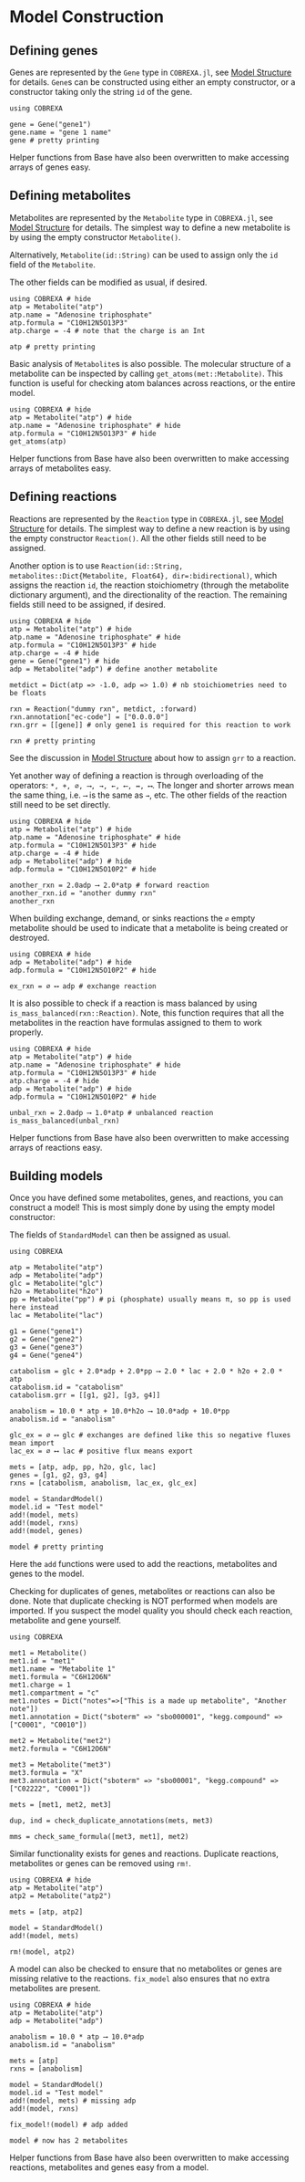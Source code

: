# Model Construction

## Defining genes
Genes are represented by the `Gene` type in `COBREXA.jl`, see [Model
Structure](@ref) for details.  `Gene`s can be constructed using either an empty
constructor, or a constructor taking only the string `id` of the gene.

```
using COBREXA

gene = Gene("gene1")
gene.name = "gene 1 name"
gene # pretty printing
```

Helper functions from Base have also been overwritten to make accessing arrays
of genes easy.

## Defining metabolites

Metabolites are represented by the `Metabolite` type in `COBREXA.jl`, see
[Model Structure](@ref) for details.  The simplest way to define a new
metabolite is by using the empty constructor `Metabolite()`.

Alternatively, `Metabolite(id::String)` can be used to assign only the `id`
field of the `Metabolite`.

The other fields can be modified as usual, if desired.

```
using COBREXA # hide
atp = Metabolite("atp")
atp.name = "Adenosine triphosphate"
atp.formula = "C10H12N5O13P3"
atp.charge = -4 # note that the charge is an Int

atp # pretty printing
```

Basic analysis of `Metabolite`s is also possible. The molecular structure of a
metabolite can be inspected by calling `get_atoms(met::Metabolite)`.  This
function is useful for checking atom balances across reactions, or the entire
model.

```
using COBREXA # hide
atp = Metabolite("atp") # hide
atp.name = "Adenosine triphosphate" # hide
atp.formula = "C10H12N5O13P3" # hide
get_atoms(atp)
```

Helper functions from Base have also been overwritten to make accessing arrays
of metabolites easy.

## Defining reactions

Reactions are represented by the `Reaction` type in `COBREXA.jl`, see [Model
Structure](@ref) for details.  The simplest way to define a new reaction is by
using the empty constructor `Reaction()`.  All the other fields still need to
be assigned.

Another option is to use
`Reaction(id::String, metabolites::Dict{Metabolite, Float64}, dir=:bidirectional)`,
which assigns the reaction `id`, the reaction stoichiometry (through the
metabolite dictionary argument), and the directionality of the reaction.  The
remaining fields still need to be assigned, if desired.

```
using COBREXA # hide
atp = Metabolite("atp") # hide
atp.name = "Adenosine triphosphate" # hide
atp.formula = "C10H12N5O13P3" # hide
atp.charge = -4 # hide
gene = Gene("gene1") # hide
adp = Metabolite("adp") # define another metabolite

metdict = Dict(atp => -1.0, adp => 1.0) # nb stoichiometries need to be floats

rxn = Reaction("dummy rxn", metdict, :forward)
rxn.annotation["ec-code"] = ["0.0.0.0"]
rxn.grr = [[gene]] # only gene1 is required for this reaction to work

rxn # pretty printing
```

See the discussion in [Model Structure](@ref) about how to assign `grr` to a
reaction.

Yet another way of defining a reaction is through overloading of the operators:
`*, +, ∅, ⟶, →, ←, ⟵, ↔, ⟷`.  The longer and shorter arrows mean the same
thing, i.e. `⟶` is the same as `→`, etc.  The other fields of the reaction
still need to be set directly.

```
using COBREXA # hide
atp = Metabolite("atp") # hide
atp.name = "Adenosine triphosphate" # hide
atp.formula = "C10H12N5O13P3" # hide
atp.charge = -4 # hide
adp = Metabolite("adp") # hide
adp.formula = "C10H12N5O10P2" # hide

another_rxn = 2.0adp ⟶ 2.0*atp # forward reaction
another_rxn.id = "another dummy rxn"
another_rxn
```

When building exchange, demand, or sinks reactions the `∅` empty metabolite
should be used to indicate that a metabolite is being created or destroyed.

```
using COBREXA # hide
adp = Metabolite("adp") # hide
adp.formula = "C10H12N5O10P2" # hide

ex_rxn = ∅ ⟷ adp # exchange reaction
```

It is also possible to check if a reaction is mass balanced by using
`is_mass_balanced(rxn::Reaction)`.  Note, this function requires that all the
metabolites in the reaction have formulas assigned to them to work properly.

```
using COBREXA # hide
atp = Metabolite("atp") # hide
atp.name = "Adenosine triphosphate" # hide
atp.formula = "C10H12N5O13P3" # hide
atp.charge = -4 # hide
adp = Metabolite("adp") # hide
adp.formula = "C10H12N5O10P2" # hide

unbal_rxn = 2.0adp ⟶ 1.0*atp # unbalanced reaction
is_mass_balanced(unbal_rxn)
```

Helper functions from Base have also been overwritten to make accessing arrays
of reactions easy.

## Building models

Once you have defined some metabolites, genes, and reactions, you can construct
a model! This is most simply done by using the empty model constructor:

The fields of `StandardModel` can then be assigned as usual.

```
using COBREXA

atp = Metabolite("atp")
adp = Metabolite("adp")
glc = Metabolite("glc")
h2o = Metabolite("h2o")
pp = Metabolite("pp") # pi (phosphate) usually means π, so pp is used here instead
lac = Metabolite("lac")

g1 = Gene("gene1")
g2 = Gene("gene2")
g3 = Gene("gene3")
g4 = Gene("gene4")

catabolism = glc + 2.0*adp + 2.0*pp ⟶ 2.0 * lac + 2.0 * h2o + 2.0 * atp
catabolism.id = "catabolism"
catabolism.grr = [[g1, g2], [g3, g4]]

anabolism = 10.0 * atp + 10.0*h2o ⟶ 10.0*adp + 10.0*pp
anabolism.id = "anabolism"

glc_ex = ∅ ⟷ glc # exchanges are defined like this so negative fluxes mean import
lac_ex = ∅ ⟷ lac # positive flux means export

mets = [atp, adp, pp, h2o, glc, lac]
genes = [g1, g2, g3, g4]
rxns = [catabolism, anabolism, lac_ex, glc_ex]

model = StandardModel()
model.id = "Test model"
add!(model, mets)
add!(model, rxns)
add!(model, genes)

model # pretty printing
```

Here the `add` functions were used to add the reactions, metabolites and genes
to the model.

Checking for duplicates of genes, metabolites or reactions can also be done.
Note that duplicate checking is NOT performed when models are imported.  If you
suspect the model quality you should check each reaction, metabolite and gene
yourself.

```
using COBREXA

met1 = Metabolite()
met1.id = "met1"
met1.name = "Metabolite 1"
met1.formula = "C6H12O6N"
met1.charge = 1
met1.compartment = "c"
met1.notes = Dict("notes"=>["This is a made up metabolite", "Another note"])
met1.annotation = Dict("sboterm" => "sbo000001", "kegg.compound" => ["C0001", "C0010"])

met2 = Metabolite("met2")
met2.formula = "C6H12O6N"

met3 = Metabolite("met3")
met3.formula = "X"
met3.annotation = Dict("sboterm" => "sbo00001", "kegg.compound" => ["C02222", "C0001"])

mets = [met1, met2, met3]

dup, ind = check_duplicate_annotations(mets, met3)
```

```
mms = check_same_formula([met3, met1], met2)
```

Similar functionality exists for genes and reactions. Duplicate reactions,
metabolites or genes can be removed using `rm!`.

```
using COBREXA # hide
atp = Metabolite("atp")
atp2 = Metabolite("atp2")

mets = [atp, atp2]

model = StandardModel()
add!(model, mets)

rm!(model, atp2)
```

A model can also be checked to ensure that no metabolites or genes are missing
relative to the reactions.  `fix_model` also ensures that no extra metabolites
are present.

```
using COBREXA # hide
atp = Metabolite("atp")
adp = Metabolite("adp")

anabolism = 10.0 * atp ⟶ 10.0*adp
anabolism.id = "anabolism"

mets = [atp]
rxns = [anabolism]

model = StandardModel()
model.id = "Test model"
add!(model, mets) # missing adp
add!(model, rxns)

fix_model!(model) # adp added

model # now has 2 metabolites
```

Helper functions from Base have also been overwritten to make accessing
reactions, metabolites and genes easy from a model.
